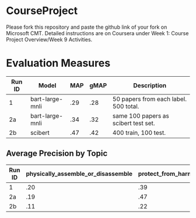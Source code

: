 # CourseProject

Please fork this repository and paste the github link of your fork on Microsoft CMT. Detailed instructions are on Coursera under Week 1: Course Project Overview/Week 9 Activities.

# Evaluation Measures

| Run ID  | Model               | MAP   | gMAP  | Description                           |
| ------- | ------------------- | ----- | ------| ------------------------------------- |
| 1       | bart-large-mnli     | .29   | .28   | 50 papers from each label. 500 total. |
| 2a      | bart-large-mnli     | .34   | .32   | same 100 papers as scibert test set.  |
| 2b      | scibert             | .47   | .42   | 400 train, 100 test.                  |


## Average Precision by Topic

| Run ID  | physically_assemble_or_disassemble | protect_from_harm | sense_send_or_process_information | chemically_modify_or_change_energy_state | maintain_structural_integrity | attach | move | process_resources | sustain_ecological_community | change_size_or_color |
| ------- | ---------------------------------- | ----------------- | --------------------------------- | ---------------------------------------- | ----------------------------- | ------ | ---- | ----------------- | ---------------------------- | -------------------- |
| 1       | .20                                | .39               | .22                               | .24                                      | .29                           | .46    | .34  | .33               | .29                          | .19                  |
| 2a      | .19                                | .47               | .21                               | .49                                      | .22                           | .39    | .50  | .33               | .45                          | .16                  |
| 2b      | .11                                | .22               | .65                               | .41                                      | .54                           | .46    | .61  | .43               | .67                          | .63                  |
